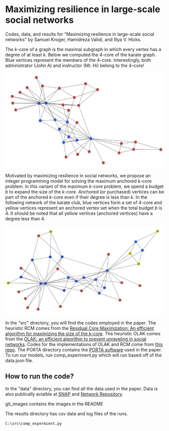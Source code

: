 # Maximizing resilience in large-scale social networks

Codes, data, and results for "Maximizing resilience in large-scale social networks" by Samuel Kroger, Hamidreza Validi, and Illya V. Hicks.

The $k$-core of a graph is the maximal subgraph in which every vertex has a degree of at least $k$.
Below we computed the $4$-core of the karate graph. Blue vertices represent the members of the $4$-core. Interestingly, both administrator (John A) and instructor (Mr. Hi) belong to the $4$-core!

![Figure 1](git_images/karate_k4b0.png?raw=true "The 4-core of the karate graph")

Motivated by maximizing resilience in social networks, we propose an integer programming model for solving the maximum anchored $k$-core problem. In this variant of the maximum $k$-core problem, we spend a budget $b$ to expand the size of the $k$-core. Anchored (or purchased) vertices can be part of the anchored $k$-core even if their degree is less than $k$. In the following network of the karate club, blue vertices form a set of $4$-core and yellow vertices represent an anchored vertex set when the total budget $b$ is 4. It should be noted that all yellow vertices (anchored vertices) have a degree less than 4.

![Figure 2](git_images/karate_k4b5.png?raw=true "The Anchored 4-core with budget 5 of the karate graph")

In the "src" directory, you will find the codes employed in the paper.
The heuristic RCM comes from the [Residual Core Maximization: An efficient algorithm for maximizing the size of the k-core](https://epubs.siam.org/doi/abs/10.1137/1.9781611976236.37).
The heuristic OLAK comes from the [OLAK: an efficient algorithm to prevent unraveling in social networks](https://dl.acm.org/doi/abs/10.14778/3055330.3055332?casa_token=0pjIWubvxCcAAAAA:CEnA7bA_ocYH6--CIpfGsJ3zuICIrXdS9NxWcyAumXnl0Ppb-KH4cPUF4ABq-y2MxTWE2xnfBf1Af4s).
Codes for the implementations of OLAK and RCM come from [this repo](https://github.com/rlaishra/RCM/).
The PORTA directory contains the [PORTA software](http://porta.zib.de/) used in the paper.
To run our models, run comp_experiment.py which will run based off of the data.json file.

## How to run the code?

In the "data" directory, you can find all the data used in the paper. Data is also publically avialble at [SNAP](https://snap.stanford.edu/data/) and [Network Repository](https://networkrepository.com/index.php).

git_images contains the images in the README

The results directory has csv data and log files of the runs.

```
C:\src\comp_expermient.py
```
